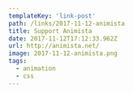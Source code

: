 ```yaml
---
templateKey: 'link-post'
path: /links/2017-11-12-animista
title: Support Animista
date: 2017-11-12T17:12:33.962Z
url: http://animista.net/
image: 2017-11-12-animista.png
tags:
  - animation
  - css
---
```

